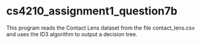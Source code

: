 # cs4210_assignment1_question7b

This program reads the Contact Lens dataset from the file contact_lens.csv and uses the ID3 algorithm to output a decision tree.
